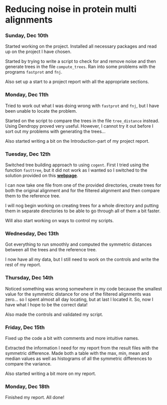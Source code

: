 # Reducing noise in protein multi alignments

### Sunday, Dec 10th

Started working on the project. Installed all necessary packages and read up on the project I have chosen.

Started by trying to write a script to check for and remove noise and then generate trees in the file `compute_trees`. Ran into some problems with the programs `fastprot` and `fnj`.

Also set up a start to a project report with all the appropriate sections.

### Monday, Dec 11th

Tried to work out what I was doing wrong with `fastprot` and `fnj`, but I have been unable to locate the problem.

Started on the script to compare the trees in the file `tree_distance` instead. Using Dendropy proved very useful. However, I cannot try it out before I sort out my problems with generating the trees...

Also started writing a bit on the Introduction-part of my project report.

### Tuesday, Dec 12th

Switched tree building approach to using `cogent`. First I tried using the function `fasttree`, but it did not work as I wanted so I switched to the solution provided on this [**webpage**](http://pycogent.org/examples/maketree_from_proteinseqs.html).

I can now take one file from one of the provided directories, create trees for both the original alignment and for the filtered alignment and then compare them to the reference tree.

I will nog begin working on creating trees for a whole directory and putting them in separate directories to be able to go through all of them a bit faster.

Will also start working on ways to control my scripts.

### Wednesday, Dec 13th

Got everything to run smoothly and computed the symmetric distances between all the trees and the reference tree.

I now have all my data, but I still need to work on the controls and write the rest of my report.

### Thursday, Dec 14th

Noticed something was wrong somewhere in my code because the smallest value for the symmetric distance for one of the filtered alignments was zero... so I spent almost all day locating, but at last I located it. So, now I have what I hope to be the correct data!

Also made the controls and validated my script.

### Friday, Dec 15th

Fixed up the code a bit with comments and more intuitive names.

Extracted the information I need for my report from the result files with the symmetric difference. Made both a table with the max, min, mean and median values as well as histograms of all the symmetric differences to compare the variance.

Also started writing a bit more on my report.

### Monday, Dec 18th

Finished my report. All done!
